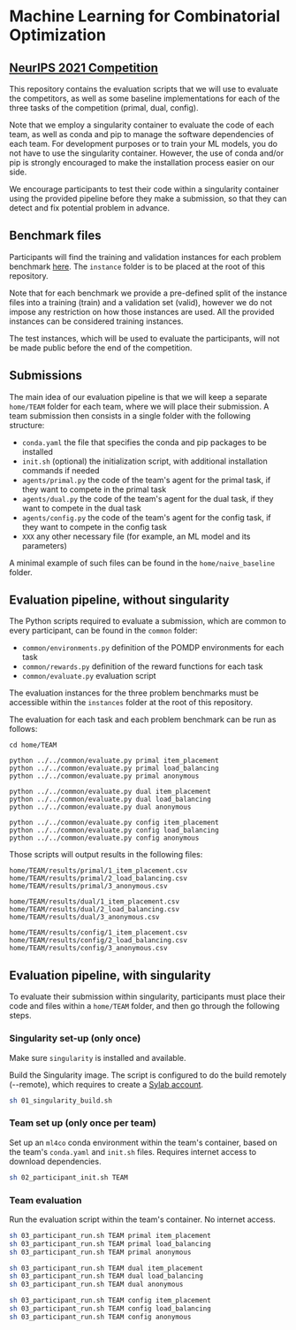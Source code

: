 # Machine Learning for Combinatorial Optimization
## [NeurIPS 2021 Competition](https://www.ecole.ai/2021/ml4co-competition/)

This repository contains the evaluation scripts that we will use to evaluate the competitors, as well as some baseline implementations for each of the three tasks of the competition (primal, dual, config).

Note that we employ a singularity container to evaluate the code of each team, as well as conda and pip to manage the software dependencies of each team. For development purposes or to train your ML models, you do not have to use the singularity container. However, the use of conda and/or pip is strongly encouraged to make the installation process easier on our side.

We encourage participants to test their code within a singularity container using the provided pipeline before they make a submission, so that they can detect and fix potential problem in advance.

## Benchmark files

Participants will find the training and validation instances for
each problem benchmark [here](https://drive.google.com/file/d/1MytdY3IwX_aFRWdoc0mMfDN9Xg1EKUuq/view?usp=sharing).
The `instance` folder is to be placed at the root of this repository.

Note that for each benchmark we provide a pre-defined split of the
instance files into a training (train) and a validation set (valid),
however we do not impose any restriction on how those instances are used.
All the provided instances can be considered training instances.

The test instances, which will be used to evaluate the participants,
will not be made public before the end of the competition.

## Submissions

The main idea of our evaluation pipeline is that we will keep a separate `home/TEAM` folder for each team, where we will place their submission. A team submission then consists in a single folder with the following structure:
 - `conda.yaml` the file that specifies the conda and pip packages to be installed
 - `init.sh` (optional) the initialization script, with additional installation commands if needed
 - `agents/primal.py` the code of the team's agent for the primal task, if they want to compete in the primal task
 - `agents/dual.py` the code of the team's agent for the dual task, if they want to compete in the dual task
 - `agents/config.py` the code of the team's agent for the config task, if they want to compete in the config task
 - `XXX` any other necessary file (for example, an ML model and its parameters)

A minimal example of such files can be found in the `home/naive_baseline` folder.

## Evaluation pipeline, without singularity

The Python scripts required to evaluate a submission, which are common to every
participant, can be found in the `common` folder:
 - `common/environments.py` definition of the POMDP environments for each task
 - `common/rewards.py` definition of the reward functions for each task
 - `common/evaluate.py` evaluation script

The evaluation instances for the three problem benchmarks must be accessible within
the `instances` folder at the root of this repository.

The evaluation for each task and each problem benchmark can be run as follows:
```
cd home/TEAM

python ../../common/evaluate.py primal item_placement
python ../../common/evaluate.py primal load_balancing
python ../../common/evaluate.py primal anonymous

python ../../common/evaluate.py dual item_placement
python ../../common/evaluate.py dual load_balancing
python ../../common/evaluate.py dual anonymous

python ../../common/evaluate.py config item_placement
python ../../common/evaluate.py config load_balancing
python ../../common/evaluate.py config anonymous
```

Those scripts will output results in the following files:
```
home/TEAM/results/primal/1_item_placement.csv
home/TEAM/results/primal/2_load_balancing.csv
home/TEAM/results/primal/3_anonymous.csv

home/TEAM/results/dual/1_item_placement.csv
home/TEAM/results/dual/2_load_balancing.csv
home/TEAM/results/dual/3_anonymous.csv

home/TEAM/results/config/1_item_placement.csv
home/TEAM/results/config/2_load_balancing.csv
home/TEAM/results/config/3_anonymous.csv
```

## Evaluation pipeline, with singularity

To evaluate their submission within singularity, participants must place their code and files within a `home/TEAM` folder, and then go through the following steps.

### Singularity set-up (only once)

Make sure `singularity` is installed and available.

Build the Singularity image. The script is configured to do the build remotely (--remote), which requires to create a [Sylab account](https://cloud.sylabs.io/home).
```bash
sh 01_singularity_build.sh
```

### Team set up (only once per team)

Set up an `ml4co` conda environment within the team's container, based on the team's `conda.yaml` and `init.sh` files. Requires internet access to download dependencies.
```bash
sh 02_participant_init.sh TEAM
```

### Team evaluation

Run the evaluation script within the team's container. No internet access.
```bash
sh 03_participant_run.sh TEAM primal item_placement
sh 03_participant_run.sh TEAM primal load_balancing
sh 03_participant_run.sh TEAM primal anonymous

sh 03_participant_run.sh TEAM dual item_placement
sh 03_participant_run.sh TEAM dual load_balancing
sh 03_participant_run.sh TEAM dual anonymous

sh 03_participant_run.sh TEAM config item_placement
sh 03_participant_run.sh TEAM config load_balancing
sh 03_participant_run.sh TEAM config anonymous
```
